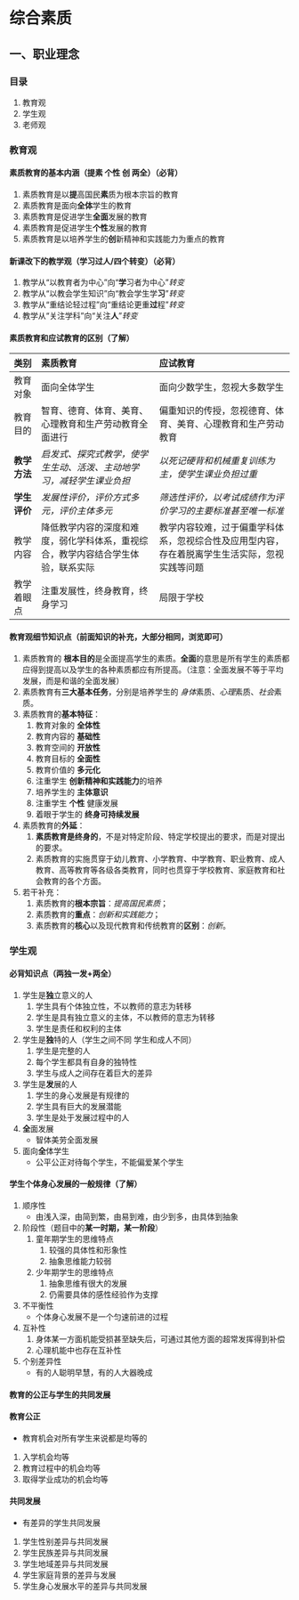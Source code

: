 # 综合素质
## 一、职业理念
### 目录
1. 教育观
2. 学生观
3. 老师观

### 教育观
#### 素质教育的基本内涵（提素 个性 创 两全）（必背）
1. 素质教育是以**提**高国民**素**质为根本宗旨的教育
2. 素质教育是面向**全体**学生的教育
3. 素质教育是促进学生**全面**发展的教育
4. 素质教育是促进学生**个性**发展的教育
5. 素质教育是以培养学生的**创**新精神和实践能力为重点的教育

#### 新课改下的教学观（学习过人/四个转变）（必背）
1. 教学从“以教育者为中心”向“**学**习者为中心”*转变*
2. 教学从“以教会学生知识”向“教会学生学**习**”*转变*
3. 教学从“重结论轻过程”向“重结论更重**过**程”*转变*
4. 教学从“关注学科”向“关注**人**”*转变*

#### 素质教育和应试教育的区别（了解）
| 类别         | 素质教育                                                                         | 应试教育                                                                                       |
|:------------ |:-------------------------------------------------------------------------------- |:---------------------------------------------------------------------------------------------- |
| 教育对象     | 面向全体学生                                                                     | 面向少数学生，忽视大多数学生                                                                   |
| 教育目的     | 智育、德育、体育、美育、心理教育和生产劳动教育全面进行                           | 偏重知识的传授，忽视德育、体育、美育、心理教育和生产劳动教育                                   |
| **教学方法** | *启发式、探究式教学，使学生生动、活泼、主动地学习，减轻学生课业负担*             | *以死记硬背和机械重复训练为主，使学生课业负担过重*                                             |
| **学生评价** | *发展性评价，评价方式多元，评价主体多元*                                         | *筛选性评价，以考试成绩作为评价学习的主要标准甚至唯一标准*                                     |
| 教学内容     | 降低教学内容的深度和难度，弱化学科体系，重视综合，教学内容结合学生体验，联系实际 | 教学内容较难，过于偏重学科体系，忽视综合性及应用型内容，存在着脱离学生生活实际，忽视实践等问题 |
| 教学着眼点   | 注重发展性，终身教育，终身学习                                                   | 局限于学校                                                                                     |

#### 教育观细节知识点（前面知识的补充，大部分相同，浏览即可）
1. 素质教育的 **根本目的**是全面提高学生的素质。**全面**的意思是所有学生的素质都应得到提高以及学生的各种素质都应有所提高。（注意：全面发展不等于平均发展，而是和谐的全面发展）
2. 素质教育有**三大基本任务**，分别是培养学生的 *身体*素质、*心理*素质、*社会*素质。
3. 素质教育的**基本特征**：
   1. 教育对象的 **全体性**
   2. 教育内容的 **基础性**
   3. 教育空间的 **开放性**
   4. 教育目标的 **全面性**
   5. 教育价值的 **多元化**
   6. 注重学生 **创新精神和实践能力**的培养
   7. 培养学生的 **主体意识** 
   8. 注重学生 **个性** 健康发展 
   9. 着眼于学生的 **终身可持续发展**
4. 素质教育的**外延**：
   1. **素质教育是终身的**，不是对特定阶段、特定学校提出的要求，而是对提出的要求。
   2. 素质教育的实施贯穿于幼儿教育、小学教育、中学教育、职业教育、成人教育、高等教育等各级各类教育，同时也贯穿于学校教育、家庭教育和社会教育的各个方面。
5. 若干补充：
   1. 素质教育的**根本宗旨**：*提高国民素质*；
   2. 素质教育的**重点**：*创新和实践能力*；
   3. 素质教育的**核心**以及现代教育和传统教育的**区别**：*创新*。

### 学生观

#### 必背知识点（两独一发+两全）
1. 学生是**独**立意义的人
   1. 学生具有个体独立性，不以教师的意志为转移
   2. 学生是具有独立意义的主体，不以教师的意志为转移
   3. 学生是责任和权利的主体
2. 学生是**独**特的人（学生之间不同 学生和成人不同）
   1. 学生是完整的人
   2. 每个学生都具有自身的独特性
   3. 学生与成人之间存在着巨大的差异
3. 学生是**发**展的人
   1. 学生的身心发展是有规律的
   2. 学生具有巨大的发展潜能
   3. 学生是处于发展过程中的人
4. **全**面发展
   - 智体美劳全面发展
5. 面向**全**体学生
   - 公平公正对待每个学生，不能偏爱某个学生

#### 学生个体身心发展的一般规律（了解）
1. 顺序性
    - 由浅入深，由简到繁，由易到难，由少到多，由具体到抽象
2. 阶段性（题目中的**某一时期，某一阶段**）
   1. 童年期学生的思维特点
      1. 较强的具体性和形象性
      2. 抽象思维能力较弱
   2. 少年期学生的思维特点
      1. 抽象思维有很大的发展
      2. 仍需要具体的感性经验作为支撑
3. 不平衡性
   - 个体身心发展不是一个匀速前进的过程
4. 互补性
   1. 身体某一方面机能受损甚至缺失后，可通过其他方面的超常发挥得到补偿
   2. 心理机能中也存在互补性
5. 个别差异性
    - 有的人聪明早慧，有的人大器晚成

#### 教育的公正与学生的共同发展
#### 教育公正
- 教育机会对所有学生来说都是均等的
1. 入学机会均等
2. 教育过程中的机会均等
3. 取得学业成功的机会均等
#### 共同发展
- 有差异的学生共同发展
1. 学生性别差异与共同发展
2. 学生民族差异与共同发展
3. 学生地域差异与共同发展
4. 学生家庭背景的差异与发展
5. 学生身心发展水平的差异与共同发展

